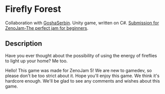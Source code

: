 # Firefly Forest
Collaboration with [GoshaSerbin](https://github.com/GoshaSerbin).
Unity game, written on C#. [Submission for ZenoJam-The perfect jam for beginners](https://laplas-games-inc.itch.io/firefly-forest "Firefly Forest on itch.io").

## Description
Have you ever thought about the possibility of using the energy of fireflies to light up your home? Me too.

Hello! This game was made for ZenoJam 5! We are new to gamedev, so please don't be too strict about it. Hope you'll enjoy this game. We think it's hardcore enough. We'll be glad to see any comments and wishes about this game.
